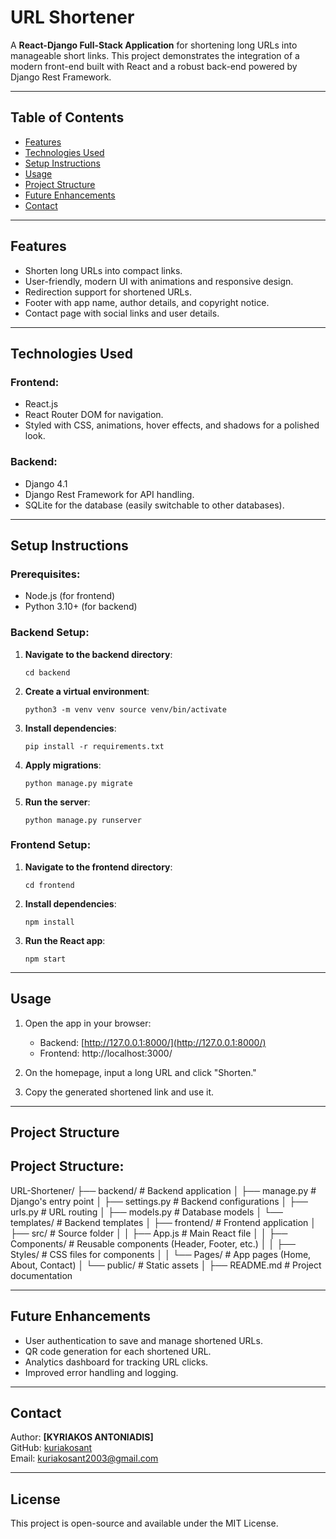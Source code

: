 # **URL Shortener**

A **React-Django Full-Stack Application** for shortening long URLs into manageable short links. This project demonstrates the integration of a modern front-end built with React and a robust back-end powered by Django Rest Framework.

----------

## **Table of Contents**

-   [Features](#features)
-   [Technologies Used](#technologies-used)
-   [Setup Instructions](#setup-instructions)
-   [Usage](#usage)
-   [Project Structure](#project-structure)
-   [Future Enhancements](#future-enhancements)
-   [Contact](#contact)

----------

## **Features**

-   Shorten long URLs into compact links.
-   User-friendly, modern UI with animations and responsive design.
-   Redirection support for shortened URLs.
-   Footer with app name, author details, and copyright notice.
-   Contact page with social links and user details.

----------

## **Technologies Used**

### **Frontend:**

-   React.js
-   React Router DOM for navigation.
-   Styled with CSS, animations, hover effects, and shadows for a polished look.

### **Backend:**

-   Django 4.1
-   Django Rest Framework for API handling.
-   SQLite for the database (easily switchable to other databases).

----------

## **Setup Instructions**

### Prerequisites:

-   Node.js (for frontend)
-   Python 3.10+ (for backend)

### Backend Setup:

1.  **Navigate to the backend directory**:
   
    `cd backend` 
    
2.  **Create a virtual environment**:

    `python3 -m venv venv
    source venv/bin/activate` 
    
3.  **Install dependencies**:

    `pip install -r requirements.txt` 
    
4.  **Apply migrations**:
    
    
    `python manage.py migrate` 
    
5.  **Run the server**:
    
    `python manage.py runserver` 
    

### Frontend Setup:

1.  **Navigate to the frontend directory**:

    `cd frontend` 
    
2.  **Install dependencies**:

    `npm install` 
    
3.  **Run the React app**:

    `npm start` 
  
----------

## **Usage**

1.  Open the app in your browser:
    
    -   Backend: [http://127.0.0.1:8000/](http://127.0.0.1:8000/)
    -   Frontend: http://localhost:3000/
2.  On the homepage, input a long URL and click "Shorten."
    
3.  Copy the generated shortened link and use it.
    

----------

## **Project Structure**

Project Structure:
-----------------

URL-Shortener/
├── backend/                    # Backend application
│   ├── manage.py               # Django's entry point
│   ├── settings.py             # Backend configurations
│   ├── urls.py                 # URL routing
│   ├── models.py               # Database models
│   └── templates/              # Backend templates
│
├── frontend/                   # Frontend application
│   ├── src/                    # Source folder
│   │   ├── App.js              # Main React file
│   │   ├── Components/         # Reusable components (Header, Footer, etc.)
│   │   ├── Styles/             # CSS files for components
│   │   └── Pages/              # App pages (Home, About, Contact)
│   └── public/                 # Static assets
│
├── README.md                   # Project documentation

----------

## **Future Enhancements**

-   User authentication to save and manage shortened URLs.
-   QR code generation for each shortened URL.
-   Analytics dashboard for tracking URL clicks.
-   Improved error handling and logging.

----------

## **Contact**

Author: **[KYRIAKOS ANTONIADIS]**  
GitHub: [kuriakosant](https://github.com/kuriakosant)  
Email: kuriakosant2003@gmail.com

----------

## **License**

This project is open-source and available under the MIT License.